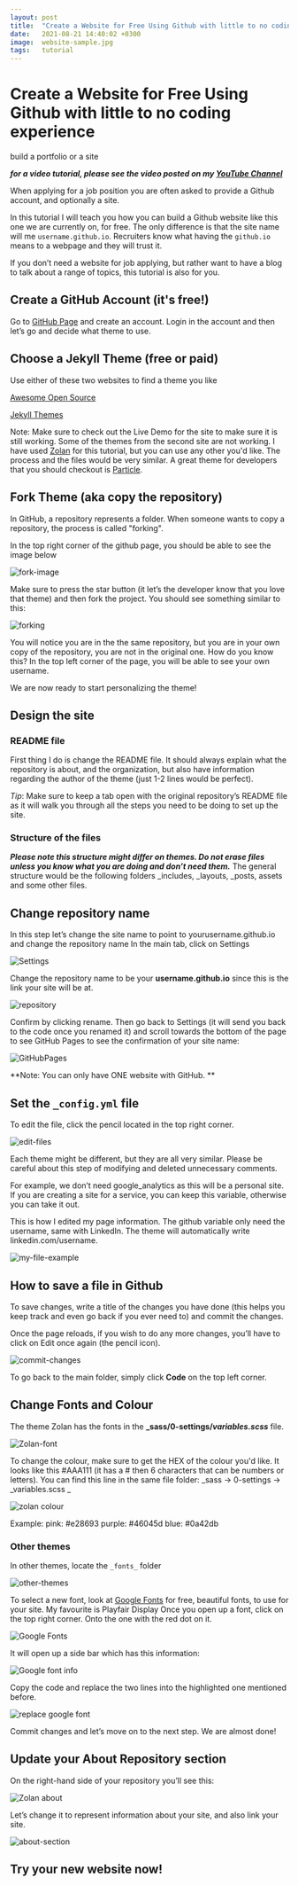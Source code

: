 ```yaml
---
layout: post
title:  "Create a Website for Free Using Github with little to no coding experience"
date:   2021-08-21 14:40:02 +0300
image:  website-sample.jpg
tags:   tutorial
---
```



# Create a Website for Free Using Github with little to no coding experience
build a portfolio or a site 

**_for a video tutorial, please see the video posted on my [YouTube Channel](https://www.youtube.com/watch?v=NX7KVlbViA4)_**

When applying for a job position you are often asked to provide a Github account, and optionally a site.

In this tutorial I will teach you how you can build a Github website like this one we are currently on, for free. The only difference is that the site name will me `username.github.io`. Recruiters know what having the `github.io` means to a webpage and they will trust it.

If you don’t need a website for job applying, but rather want to have a blog to talk about a range of topics, this tutorial is also for you. 


## Create a GitHub Account (it's free!)
Go to [GitHub Page](https://github.com/) and create an account. Login in the account and then let’s go and decide what theme to use.

## Choose a Jekyll Theme (free or paid)

Use either of these two websites to find a theme you like 

[Awesome Open Source](https://awesomeopensource.com/projects/jekyll-themes)

[Jekyll Themes](https://jekyllthemes.io/free)

Note: Make sure to check out the Live Demo for the site to make sure it is still working. Some of the themes from the second site are not working. 
I have used [Zolan](https://github.com/artemsheludko/zolan) for this tutorial, but you can use any other you'd like. The process and the files would be very similar.
A great theme for developers that you should checkout is [Particle](https://github.com/nrandecker/particle).

## Fork Theme (aka copy the repository)
In GitHub, a repository represents a folder. When someone wants to copy a repository, the process is called "forking". 

In the top right corner of the github page, you should be able to see the image below 

![fork-image](https://github.com/codingroses/codingroses/blob/master/images/fork.png)

Make sure to press the star button (it let’s the developer know that you love that theme) and then fork the project. You should see something similar to this:

![forking](https://github.com/codingroses/codingroses/blob/master/images/forking-process.png)

You will notice you are in the the same repository, but you are in your own copy of the repository, you are not in the original one. How do you know this? In the top left corner of the page, you will be able to see your own username.

We are now ready to start personalizing the theme! 

## Design the site

### README file
First thing I do is change the README file. It should always explain what the repository is about, and the organization, but also have information regarding the author of the theme (just 1-2 lines would be perfect).

*Tip*: Make sure to keep a tab open with the original repository’s README file as it will walk you through all the steps you need to be doing to set up the site.

### Structure of the files 
**_Please note this structure might differ on themes. Do not erase files unless you know what you are doing and don’t need them._**
The general structure would be the following folders _includes, _layouts, _posts, assets and some other files.

## Change repository name
In this step let’s change the site name to point to yourusername.github.io and change the repository name
In the main tab, click on Settings

![Settings](https://github.com/codingroses/codingroses/blob/master/images/settings.png)

Change the repository name to be your **username.github.io** since this is the link your site will be at. 

![repository](https://github.com/codingroses/codingroses/blob/master/images/name-repo.png)

Confirm by clicking rename. Then go back to Settings (it will send you back to the code once you renamed it) and scroll towards the bottom of the page to see GitHub Pages to see  the confirmation of your site name: 

![GitHubPages](https://github.com/codingroses/codingroses/blob/master/images/gh-pages.png)

**Note: You can only have ONE website with GitHub. **

## Set the `_config.yml` file
To edit the file, click the pencil located in the top right corner.

![edit-files](https://github.com/codingroses/codingroses/blob/master/images/how-to-edit-files.png)

Each theme might be different, but they are all very similar. Please be careful about this step of modifying and deleted unnecessary comments.

For example, we don’t need google_analytics as this will be a personal site. If you are creating a site for a service, you can keep this variable, otherwise you can take it out.

This is how I edited my page information. The github variable only need the username, same with LinkedIn. The theme will automatically write linkedin.com/username. 

![my-file-example](https://github.com/codingroses/codingroses/blob/master/images/page-info.png)

## How to save a file in Github 
To save changes, write a title of the changes you have done (this helps you keep track and even go back if you ever need to) and commit the changes. 

Once the page reloads, if you wish to do any more changes, you’ll have to click on Edit once again (the pencil icon).

![commit-changes](https://github.com/codingroses/codingroses/blob/master/images/commit-changes.png)

To go back to the main folder, simply click **Code** on the top left corner. 

## Change Fonts and Colour
The theme Zolan has the fonts in the **_sass/0-settings/_variables.scss_** file.

![Zolan-font](https://github.com/codingroses/codingroses/blob/master/images/fonts-zolan.PNG)

To change the colour, make sure to get the HEX of the colour you'd like. It looks like this #AAA111 (it has a # then 6 characters that can be numbers or letters). 
You can find this line in the same file folder: _sass -> 0-settings -> _variables.scss _

![zolan colour](https://github.com/codingroses/codingroses/blob/master/images/change-colour.PNG)

Example:
pink:  #e28693
purple: #46045d
blue: #0a42db

### Other themes
In other themes, locate the `_fonts_` folder

![other-themes](https://github.com/codingroses/codingroses/blob/master/images/index-htmlfile.png)

To select a new font, look at [Google Fonts](https://fonts.google.com/) for free, beautiful fonts, to use for your site. My favourite is Playfair Display 
Once you open up a font, click on the top right corner. Onto the one with the red dot on it.

![Google Fonts](https://github.com/codingroses/codingroses/blob/master/images/google-fonts-tutorial.png)

It will open up a side bar which has this information:

![Google font info](https://github.com/codingroses/codingroses/blob/master/images/google-font-link.png)

Copy the code and replace the two lines into the highlighted one mentioned before. 

![replace google font](https://github.com/codingroses/codingroses/blob/master/images/change-google-font.png)


Commit changes and let’s move on to the next step. We are almost done! 

## Update your About Repository section

On the right-hand side of your repository you’ll see this:

![Zolan about](https://github.com/codingroses/codingroses/blob/master/images/zolan-about-section.PNG)

Let’s change it to represent information about your site, and also link your site.

![about-section](https://github.com/codingroses/codingroses/blob/master/images/finally-done.png)

## Try your new website now! 
